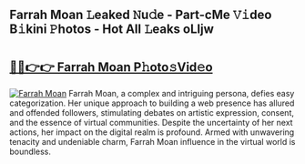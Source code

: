 ## Farrah Moan 𝙻eaked 𝙽u𝚍e - Part-cMe 𝚅𝚒deo B𝚒kini 𝙿hotos - Hot All 𝙻eaks oLljw

# <h2><a href="http://ld0pfz4.urlbe.top/?page=Farrah+Moan">🔗🔗👉👉 Farrah Moan P𝚑oto𝚜Vid𝚎o</a></h2>

[![Farrah Moan](https://i.imgur.com/eBuTRDB.gif)](http://ld0pfz4.urlbe.top/?page=Farrah+Moan)
Farrah Moan, a complex and intriguing persona, defies easy categorization. Her unique approach to building a web presence has allured and offended followers, stimulating debates on artistic expression, consent, and the essence of virtual communities. Despite the uncertainty of her next actions, her impact on the digital realm is profound. Armed with unwavering tenacity and undeniable charm, Farrah Moan influence in the virtual world is boundless.
